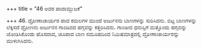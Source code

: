 +++
title = "46 ಅವರ ಪಾದಾಮ್ಬುಜಕೆ"

+++
46. ದ್ರೋಣಾಚಾರ್ಯರ ಪಾದ ಕಮಲಗಳ ಮುಂದೆ ಅರ್ಜುನನು ಬಾಣಗಳನ್ನು ಸುರಿಸಿದನು. ಬಿಟ್ಟ ಬಾಣಗಳನ್ನು ಲೆಕ್ಕಿಸದೆ ದ್ರೋಣನು ಅರ್ಜುನನ ಗಾಂಡಿವದ ಹಗ್ಗವನ್ನು ಕತ್ತರಿಸಿದನು. ಗಾಂಡೀವ ಧನುಸ್ಸಿಗೆ ಮತ್ತೊಂದು ಹಗ್ಗವನ್ನು ಜೋಡಿಸಿಕೊಂಡು ಹೊಸದಾದ, ಚೂಪಾದ ಬಾಣ ಸಮೂಹದಿಂದ ನಿಮಿಷಮಾತ್ರದಲ್ಲಿ ದ್ರೋಣಾಚಾರ್ಯರನ್ನು ಮುಳುಗಿಸಿದನು.